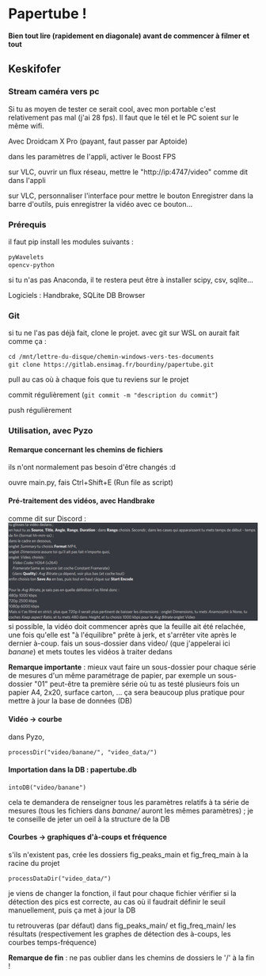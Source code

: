 ﻿# Papertube !

**Bien tout lire (rapidement en diagonale) avant de commencer à filmer et tout**

## Keskifofer

### Stream caméra vers pc

Si tu as moyen de tester ce serait cool, avec mon portable c'est relativement pas mal (j'ai 28 fps). Il faut que le tél et le PC soient sur le même wifi.

Avec Droidcam X Pro (payant, faut passer par Aptoide)

dans les paramètres de l'appli, activer le Boost FPS

sur VLC, ouvrir un flux réseau, mettre le "http://ip:4747/video" comme dit dans l'appli

sur VLC, personnaliser l'interface pour mettre le bouton Enregistrer dans la barre d'outils, puis enregistrer la vidéo avec ce bouton...

### Prérequis

il faut pip install les modules suivants :
```
pyWavelets
opencv-python
```
si tu n'as pas Anaconda, il te restera peut être à installer scipy, csv, sqlite...

Logiciels : Handbrake, SQLite DB Browser

### Git

si tu ne l'as pas déjà fait, clone le projet.
avec git sur WSL on aurait fait comme ça :
```
cd /mnt/lettre-du-disque/chemin-windows-vers-tes-documents
git clone https://gitlab.ensimag.fr/bourdiny/papertube.git
```
pull au cas où à chaque fois que tu reviens sur le projet

commit régulièrement (`git commit -m "description du commit"`)

push régulièrement

### Utilisation, avec Pyzo

#### Remarque concernant les chemins de fichiers
ils n'ont normalement pas besoin d'être changés :d

ouvre main.py, fais Ctrl+Shift+E (Run file as script)

#### Pré-traitement des vidéos, avec Handbrake

comme dit sur Discord :
![handbrake.png](handbrake.png)
si possible, la vidéo doit commencer après que la feuille ait été relachée, une fois qu'elle est "à l'équilibre" prête à jerk, et s'arrêter vite après le dernier à-coup.
fais un sous-dossier dans video/ (que j'appelerai ici *banane*) et mets toutes les vidéos à traiter dedans

**Remarque importante** : mieux vaut faire un sous-dossier pour chaque série de mesures d'un même paramétrage de papier, par exemple un sous-dossier "01" peut-être ta première série où tu as testé plusieurs fois un papier A4, 2x20, surface carton, ...
ça sera beaucoup plus pratique pour mettre à jour la base de données (DB)

#### Vidéo -> courbe

dans Pyzo,
```
processDir("video/banane/", "video_data/")
```

#### Importation dans la DB : papertube.db

```
intoDB("video/banane")
```

cela te demandera de renseigner tous les paramètres relatifs à ta série de mesures (tous les fichiers dans *banane/* auront les mêmes paramètres) ; je te conseille de jeter un oeil à la structure de la DB

#### Courbes -> graphiques d'à-coups et fréquence

s'ils n'existent pas, crée les dossiers fig_peaks_main et fig_freq_main à la racine du projet
```
processDataDir("video_data/")
```

je viens de changer la fonction, il faut pour chaque fichier vérifier si la détection des pics est correcte, au cas où il faudrait définir le seuil manuellement, puis ça met à jour la DB

tu retrouveras (par défaut) dans fig_peaks_main/ et fig_freq_main/ les résultats (respectivement les graphes de détection des à-coups, les courbes temps-fréquence)

**Remarque de fin** : ne pas oublier dans les chemins de dossiers le '/' à la fin !